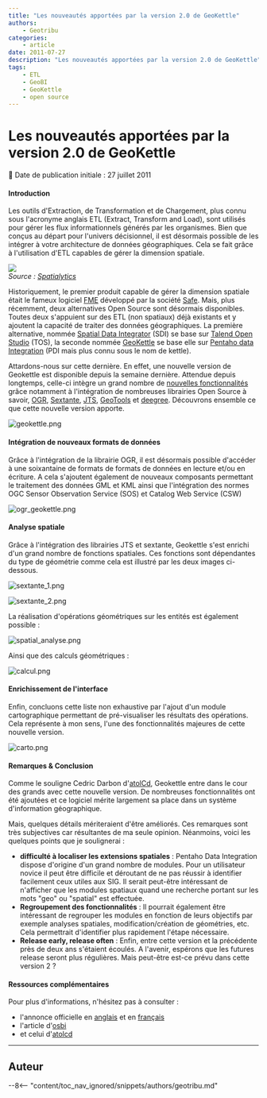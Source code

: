 ```yaml
---
title: "Les nouveautés apportées par la version 2.0 de GeoKettle"
authors:
    - Geotribu
categories:
    - article
date: 2011-07-27
description: "Les nouveautés apportées par la version 2.0 de GeoKettle"
tags:
    - ETL
    - GeoBI
    - GeoKettle
    - open source
---
```


# Les nouveautés apportées par la version 2.0 de GeoKettle

:calendar: Date de publication initiale : 27 juillet 2011

#### Introduction

Les outils d'Extraction, de Transformation et de Chargement, plus connu sous l'acronyme anglais ETL (Extract, Transform and Load), sont utilisés pour gérer les flux informationnels générés par les organismes. Bien que conçus au départ pour l'univers décisionnel, il est désormais possible de les intégrer à votre architecture de données géographiques. Cela se fait grâce à l'utilisation d'ETL capables de gérer la dimension spatiale.

![](http://www.spatialytics.org/wp-content/uploads/2011/07/ORG_Figure_ETLen.png)  
*Source : [Spatialytics](http://www.spatialytics.org/projects/geokettle/)*

Historiquement, le premier produit capable de gérer la dimension spatiale était le fameux logiciel [FME](http://www.safe.com/fme/fme-technology/fme-desktop/) développé par la société [Safe](http://www.safe.com/). Mais, plus récemment, deux alternatives Open Source sont désormais disponibles. Toutes deux s'appuient sur des ETL (non spatiaux) déjà existants et y ajoutent la capacité de traiter des données géographiques. La première alternative, nommée [Spatial Data Integrator](http://talendforge.org/wiki/doku.php?id=sdi:mainpage&s%5B%5D=spatial&s%5B%5D=data&s%5B%5D=integrator) (SDI) se base sur [Talend Open Studio](http://fr.talend.com/products-data-integration/talend-open-studio.php) (TOS), la seconde nommée [GeoKettle](http://www.spatialytics.org/projects/geokettle/) se base elle sur [Pentaho data Integration](http://kettle.pentaho.com/) (PDI mais plus connu sous le nom de kettle).

Attardons-nous sur cette dernière. En effet, une nouvelle version de Geokettle est disponible depuis la semaine dernière. Attendue depuis longtemps, celle-ci intègre un grand nombre de [nouvelles fonctionnalités](http://wiki.spatialytics.org/doku.php?id=projects:geokettle:documentation:what_is_new_in_version_2.0) grâce notamment à l'intégration de nombreuses librairies Open Source à savoir, [OGR](http://www.gdal.org/ogr), [Sextante](http://sextante.forge.osor.eu/), [JTS](http://www.vividsolutions.com/jts/main.htm), [GeoTools](http://geotools.org/) et [deegree](http://www.deegree.org/). Découvrons ensemble ce que cette nouvelle version apporte.

![geokettle.png](http://geotribu.net/sites/default/files/Tuto/img/Blog/geobi/geokettle.png)

#### Intégration de nouveaux formats de données

Grâce à l'intégration de la librairie OGR, il est désormais possible d'accéder à une soixantaine de formats de formats de données en lecture et/ou en écriture. A cela s'ajoutent également de nouveaux composants permettant le traitement des données GML et KML ainsi que l'intégration des normes OGC Sensor Observation Service (SOS) et Catalog Web Service (CSW)

![ogr_geokettle.png](http://geotribu.net/sites/default/files/Tuto/img/Blog/geobi/ogr_geokettle.png)

#### Analyse spatiale

Grâce à l'intégration des librairies JTS et sextante, Geokettle s'est enrichi d'un grand nombre de fonctions spatiales. Ces fonctions sont dépendantes du type de géométrie comme cela est illustré par les deux images ci-dessous.

![sextante_1.png](http://geotribu.net/sites/default/files/Tuto/img/Blog/geobi/sextante_1.png)

![sextante_2.png](http://geotribu.net/sites/default/files/Tuto/img/Blog/geobi/sextante_2.png)

La réalisation d'opérations géométriques sur les entités est également possible :

![spatial_analyse.png](http://geotribu.net/sites/default/files/Tuto/img/Blog/geobi/spatial_analyse.png)

Ainsi que des calculs géométriques :

![calcul.png](http://geotribu.net/sites/default/files/Tuto/img/Blog/geobi/calcul.png)

#### Enrichissement de l'interface

Enfin, concluons cette liste non exhaustive par l'ajout d'un module cartographique permettant de pré-visualiser les résultats des opérations. Cela représente à mon sens, l'une des fonctionnalités majeures de cette nouvelle version.

![carto.png](http://geotribu.net/sites/default/files/Tuto/img/Blog/geobi/carto.png)

#### Remarques & Conclusion

Comme le souligne Cedric Darbon d'[atolCd](http://blog.atolcd.com/?p=864), Geokettle entre dans le cour des grands avec cette nouvelle version. De nombreuses fonctionnalités ont été ajoutées et ce logiciel mérite largement sa place dans un système d'information géographique.

Mais, quelques détails mériteraient d'être améliorés. Ces remarques sont très subjectives car résultantes de ma seule opinion. Néanmoins, voici les quelques points que je soulignerai :

* **difficulté à localiser les extensions spatiales** : Pentaho Data Integration dispose d'origine d'un grand nombre de modules. Pour un utilisateur novice il peut être difficile et déroutant de ne pas réussir à identifier facilement ceux utiles aux SIG. Il serait peut-être intéressant de n'afficher que les modules spatiaux quand une recherche portant sur les mots "geo" ou "spatial" est effectuée.
* **Regroupement des fonctionnalités** : Il pourrait également être intéressant de regrouper les modules en fonction de leurs objectifs par exemple analyses spatiales, modification/création de géométries, etc. Cela permettrait d'identifier plus rapidement l'étape nécessaire.
* **Release early, release often** : Enfin, entre cette version et la précédente près de deux ans s'étaient écoulés. A l'avenir, espérons que les futures release seront plus régulières. Mais peut-être est-ce prévu dans cette version 2 ?

#### Ressources complémentaires

Pour plus d'informations, n'hésitez pas à consulter :

* l'annonce officielle en [anglais](http://wiki.spatialytics.org/doku.php?id=projects:geokettle:documentation:what_is_new_in_version_2.0) et en [français](http://www.spatialytics.org/fr/blogue/geokettle-2-0%C2%A0-spatialytics-annonce-la-disponibilite-dune-nouvelle-version-de-letl-spatial-open-source/)
* l'article d'[osbi](http://www.osbi.fr/?p=2679)
* et celui d'[atolcd](http://blog.atolcd.com/?p=864)

----

## Auteur

--8<-- "content/toc_nav_ignored/snippets/authors/geotribu.md"
